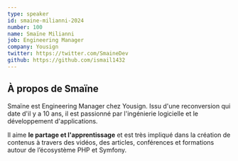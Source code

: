 ```yaml
---
type: speaker
id: smaine-milianni-2024
number: 100
name: Smaïne Milianni
job: Engineering Manager
company: Yousign
twitter: https://twitter.com/SmaineDev
github: https://github.com/ismail1432
---
```


## À propos de Smaïne

Smaïne est Engineering Manager chez Yousign. Issu d'une reconversion qui date d'il y a 10 ans, il est passionné par l'ingénierie logicielle et le développement d'applications.

Il aime **le partage et l'apprentissage** et est très impliqué dans la création de contenus à travers des vidéos, des articles, conférences et formations autour de l’écosystème PHP et Symfony.